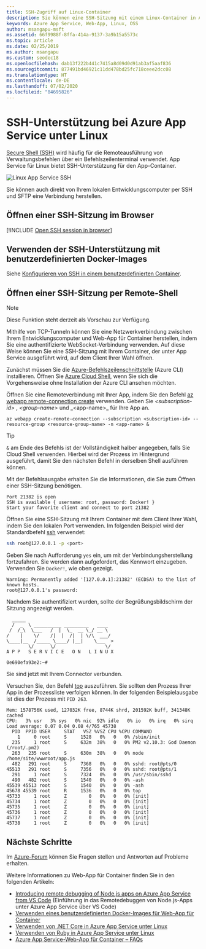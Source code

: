```yaml
---
title: SSH-Zugriff auf Linux-Container
description: Sie können eine SSH-Sitzung mit einem Linux-Container in Azure App Service öffnen. Benutzerdefinierte Linux-Container werden mit einigen Anpassungen an Ihrem benutzerdefinierten Image unterstützt.
keywords: Azure App Service, Web-App, Linux, OSS
author: msangapu-msft
ms.assetid: 66f9988f-8ffa-414a-9137-3a9b15a5573c
ms.topic: article
ms.date: 02/25/2019
ms.author: msangapu
ms.custom: seodec18
ms.openlocfilehash: dab13f222b441c7415a8d09d0d91ab3af5aaf836
ms.sourcegitcommit: 877491bd46921c11dd478bd25fc718ceee2dcc08
ms.translationtype: HT
ms.contentlocale: de-DE
ms.lasthandoff: 07/02/2020
ms.locfileid: "84695826"
---
```

# <a name="ssh-support-for-azure-app-service-on-linux"></a>SSH-Unterstützung bei Azure App Service unter Linux

[Secure Shell (SSH)](https://wikipedia.org/wiki/Secure_Shell) wird häufig für die Remoteausführung von Verwaltungsbefehlen über ein Befehlszeilenterminal verwendet. App Service für Linux bietet SSH-Unterstützung für den App-Container. 

![Linux App Service SSH](./media/app-service-linux-ssh-support/app-service-linux-ssh.png)

Sie können auch direkt von Ihrem lokalen Entwicklungscomputer per SSH und SFTP eine Verbindung herstellen.

## <a name="open-ssh-session-in-browser"></a>Öffnen einer SSH-Sitzung im Browser

[!INCLUDE [Open SSH session in browser](../../../includes/app-service-web-ssh-connect-no-h.md)]

## <a name="use-ssh-support-with-custom-docker-images"></a>Verwenden der SSH-Unterstützung mit benutzerdefinierten Docker-Images

Siehe [Konfigurieren von SSH in einem benutzerdefinierten Container](configure-custom-container.md#enable-ssh).

## <a name="open-ssh-session-from-remote-shell"></a>Öffnen einer SSH-Sitzung per Remote-Shell

> [!NOTE]
> Diese Funktion steht derzeit als Vorschau zur Verfügung.
>

Mithilfe von TCP-Tunneln können Sie eine Netzwerkverbindung zwischen Ihrem Entwicklungscomputer und Web-App für Container herstellen, indem Sie eine authentifizierte WebSocket-Verbindung verwenden. Auf diese Weise können Sie eine SSH-Sitzung mit Ihrem Container, der unter App Service ausgeführt wird, auf dem Client Ihrer Wahl öffnen.

Zunächst müssen Sie die [Azure-Befehlszeilenschnittstelle](/cli/azure/install-azure-cli?view=azure-cli-latest) (Azure CLI) installieren. Öffnen Sie [Azure Cloud Shell](../../cloud-shell/overview.md), wenn Sie sich die Vorgehensweise ohne Installation der Azure CLI ansehen möchten. 

Öffnen Sie eine Remoteverbindung mit Ihrer App, indem Sie den Befehl [az webapp remote-connection create](/cli/azure/ext/webapp/webapp/remote-connection?view=azure-cli-latest#ext-webapp-az-webapp-remote-connection-create) verwenden. Geben Sie _\<subscription-id>_ , _\<group-name>_ und \_\<app-name>_ für Ihre App an.

```azurecli-interactive
az webapp create-remote-connection --subscription <subscription-id> --resource-group <resource-group-name> -n <app-name> &
```

> [!TIP]
> `&` am Ende des Befehls ist der Vollständigkeit halber angegeben, falls Sie Cloud Shell verwenden. Hierbei wird der Prozess im Hintergrund ausgeführt, damit Sie den nächsten Befehl in derselben Shell ausführen können.

Mit der Befehlsausgabe erhalten Sie die Informationen, die Sie zum Öffnen einer SSH-Sitzung benötigen.

```output
Port 21382 is open
SSH is available { username: root, password: Docker! }
Start your favorite client and connect to port 21382
```

Öffnen Sie eine SSH-Sitzung mit Ihrem Container mit dem Client Ihrer Wahl, indem Sie den lokalen Port verwenden. Im folgenden Beispiel wird der Standardbefehl [ssh](https://ss64.com/bash/ssh.html) verwendet:

```bash
ssh root@127.0.0.1 -p <port>
```

Geben Sie nach Aufforderung `yes` ein, um mit der Verbindungsherstellung fortzufahren. Sie werden dann aufgefordert, das Kennwort einzugeben. Verwenden Sie `Docker!`, wie oben gezeigt.

```output
Warning: Permanently added '[127.0.0.1]:21382' (ECDSA) to the list of known hosts.
root@127.0.0.1's password:
```

Nachdem Sie authentifiziert wurden, sollte der Begrüßungsbildschirm der Sitzung angezeigt werden.

```output
  _____
  /  _  \ __________ _________   ____
 /  /_\  \___   /  |  \_  __ \_/ __ \
/    |    \/    /|  |  /|  | \/\  ___/
\____|__  /_____ \____/ |__|    \___  >
        \/      \/                  \/
A P P   S E R V I C E   O N   L I N U X

0e690efa93e2:~#
```

Sie sind jetzt mit Ihrem Connector verbunden.  

Versuchen Sie, den Befehl [top](https://ss64.com/bash/top.html) auszuführen. Sie sollten den Prozess Ihrer App in der Prozessliste verfolgen können. In der folgenden Beispielausgabe ist dies der Prozess mit `PID 263`.

```output
Mem: 1578756K used, 127032K free, 8744K shrd, 201592K buff, 341348K cached
CPU:   3% usr   3% sys   0% nic  92% idle   0% io   0% irq   0% sirq
Load average: 0.07 0.04 0.08 4/765 45738
  PID  PPID USER     STAT   VSZ %VSZ CPU %CPU COMMAND
    1     0 root     S     1528   0%   0   0% /sbin/init
  235     1 root     S     632m  38%   0   0% PM2 v2.10.3: God Daemon (/root/.pm2)
  263   235 root     S     630m  38%   0   0% node /home/site/wwwroot/app.js
  482   291 root     S     7368   0%   0   0% sshd: root@pts/0
45513   291 root     S     7356   0%   0   0% sshd: root@pts/1
  291     1 root     S     7324   0%   0   0% /usr/sbin/sshd
  490   482 root     S     1540   0%   0   0% -ash
45539 45513 root     S     1540   0%   0   0% -ash
45678 45539 root     R     1536   0%   0   0% top
45733     1 root     Z        0   0%   0   0% [init]
45734     1 root     Z        0   0%   0   0% [init]
45735     1 root     Z        0   0%   0   0% [init]
45736     1 root     Z        0   0%   0   0% [init]
45737     1 root     Z        0   0%   0   0% [init]
45738     1 root     Z        0   0%   0   0% [init]
```

## <a name="next-steps"></a>Nächste Schritte

Im [Azure-Forum](https://docs.microsoft.com/answers/topics/azure-webapps.html) können Sie Fragen stellen und Antworten auf Probleme erhalten.

Weitere Informationen zu Web-App für Container finden Sie in den folgenden Artikeln:

* [Introducing remote debugging of Node.js apps on Azure App Service from VS Code](https://medium.com/@auchenberg/introducing-remote-debugging-of-node-js-apps-on-azure-app-service-from-vs-code-in-public-preview-9b8d83a6e1f0) (Einführung in das Remotedebuggen von Node.js-Apps unter Azure App Service über VS Code)
* [Verwenden eines benutzerdefinierten Docker-Images für Web-App für Container](quickstart-docker-go.md)
* [Verwenden von .NET Core in Azure App Service unter Linux](quickstart-dotnetcore.md)
* [Verwenden von Ruby in Azure App Service unter Linux](quickstart-ruby.md)
* [Azure App Service-Web-App für Container – FAQs](app-service-linux-faq.md)
